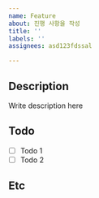 ```yaml
---
name: Feature
about: 진행 사항을 작성
title: ''
labels: ''
assignees: asd123fdssal

---
```


## Description
Write description here

## Todo
- [ ] Todo 1
- [ ] Todo 2

## Etc
